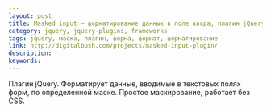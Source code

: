 ```yaml
---
layout: post
title: Masked input — форматирование данных в поле ввода, плагин jQuery
category: jquery, jquery-plugins, frameworks
tags: jquery, маска, плагин, форма, формат, форматирование
link: http://digitalbush.com/projects/masked-input-plugin/
description:
keywords:
---
```


<p>Плагин jQuery. Форматирует данные, вводимые в текстовых полях форм, по определенной маске. Простое маскирование, работает без CSS.</p>
